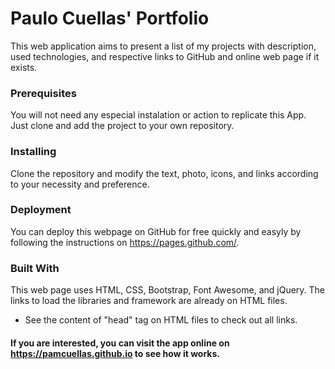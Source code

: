 # Paulo Cuellas' Portfolio

This web application aims to present a list of my projects with description, used technologies, and respective links to GitHub and online web page if it exists.

### Prerequisites

You will not need any especial instalation or action to replicate this App. 
Just clone and add the project to your own repository.

### Installing

Clone the repository and modify the text, photo, icons, and links according to your necessity and preference.

### Deployment

You can deploy this webpage on GitHub for free quickly and easyly by following the instructions on https://pages.github.com/.

### Built With

This web page uses HTML, CSS, Bootstrap, Font Awesome, and jQuery. The links to load the libraries and framework are already on HTML files. 
* See the content of "head" tag on HTML files to check out all links.

#### If you are interested, you can visit the app online on https://pamcuellas.github.io to see how it works.
